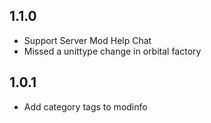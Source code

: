 ## 1.1.0

- Support Server Mod Help Chat
- Missed a unittype change in orbital factory

## 1.0.1

- Add category tags to modinfo
